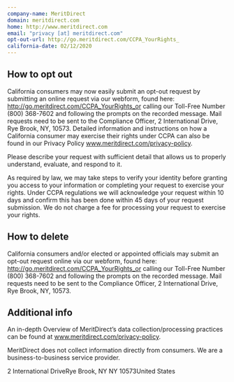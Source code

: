 ```yaml
---
company-name: MeritDirect
domain: meritdirect.com
home: http://www.meritdirect.com
email: "privacy [at] meritdirect.com"
opt-out-url: http://go.meritdirect.com/CCPA_YourRights_
california-date: 02/12/2020
---
```

## How to opt out


California consumers may now easily submit an opt-out request by submitting an online request via our webform, found here: http://go.meritdirect.com/CCPA_YourRights_or calling our Toll-Free Number (800) 368-7602 and following the prompts on the recorded message. Mail requests need to be sent to the Compliance Officer, 2 International Drive, Rye Brook, NY, 10573. Detailed information and instructions on how a California consumer may exercise their rights under CCPA can also be found in our Privacy Policy www.meritdirect.com/privacy-policy.

Please describe your request with sufficient detail that allows us to properly understand, evaluate, and respond to it.

As required by law, we may take steps to verify your identity before granting you access to your information or completing your request to exercise your rights. Under CCPA regulations we will acknowledge your request within 10 days and confirm this has been done within 45 days of your request submission. We do not charge a fee for processing your request to exercise your rights.

## How to delete


California consumers and/or elected or appointed officials may submit an opt-out request online via our webform, found here: http://go.meritdirect.com/CCPA_YourRights_or calling our Toll-Free Number (800) 368-7602 and following the prompts on the recorded message. Mail requests need to be sent to the Compliance Officer, 2 International Drive, Rye Brook, NY, 10573.

## Additional info


An in-depth Overview of MeritDirect’s data collection/processing practices can be found at www.meritdirect.com/privacy-policy.

MeritDirect does not collect information directly from consumers. We are a business-to-business service provider.

2 International DriveRye Brook, NY NY 10573United States













